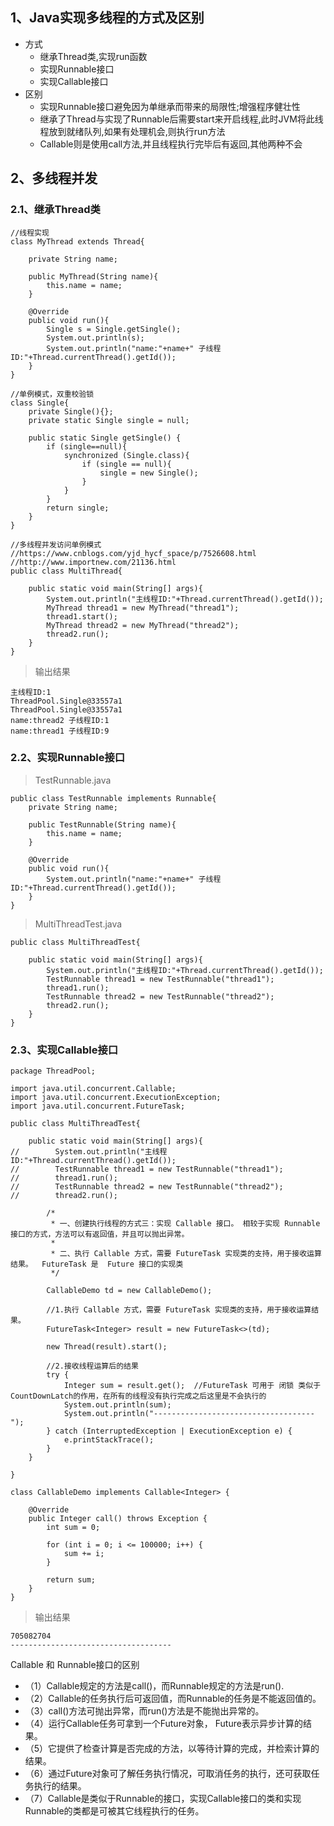 ## 1、Java实现多线程的方式及区别
- 方式
    - 继承Thread类,实现run函数
    - 实现Runnable接口
    - 实现Callable接口
- 区别
    - 实现Runnable接口避免因为单继承而带来的局限性;增强程序健壮性
    - 继承了Thread与实现了Runnable后需要start来开启线程,此时JVM将此线程放到就绪队列,如果有处理机会,则执行run方法
    - Callable则是使用call方法,并且线程执行完毕后有返回,其他两种不会

## 2、多线程并发
### 2.1、继承Thread类
```
//线程实现
class MyThread extends Thread{

    private String name;

    public MyThread(String name){
        this.name = name;
    }

    @Override
    public void run(){
        Single s = Single.getSingle();
        System.out.println(s);
        System.out.println("name:"+name+" 子线程ID:"+Thread.currentThread().getId());
    }
}

//单例模式，双重校验锁
class Single{
    private Single(){};
    private static Single single = null;

    public static Single getSingle() {
        if (single==null){
            synchronized (Single.class){
                if (single == null){
                    single = new Single();
                }
            }
        }
        return single;
    }
}

//多线程并发访问单例模式
//https://www.cnblogs.com/yjd_hycf_space/p/7526608.html
//http://www.importnew.com/21136.html
public class MultiThread{

    public static void main(String[] args){
        System.out.println("主线程ID:"+Thread.currentThread().getId());
        MyThread thread1 = new MyThread("thread1");
        thread1.start();
        MyThread thread2 = new MyThread("thread2");
        thread2.run();
    }
}

```
> 输出结果
```
主线程ID:1
ThreadPool.Single@33557a1
ThreadPool.Single@33557a1
name:thread2 子线程ID:1
name:thread1 子线程ID:9
```

### 2.2、实现Runnable接口

> TestRunnable.java

```
public class TestRunnable implements Runnable{
    private String name;

    public TestRunnable(String name){
        this.name = name;
    }

    @Override
    public void run(){
        System.out.println("name:"+name+" 子线程ID:"+Thread.currentThread().getId());
    }
}
```

> MultiThreadTest.java

```
public class MultiThreadTest{

    public static void main(String[] args){
        System.out.println("主线程ID:"+Thread.currentThread().getId());
        TestRunnable thread1 = new TestRunnable("thread1");
        thread1.run();
        TestRunnable thread2 = new TestRunnable("thread2");
        thread2.run();
    }
}
```


### 2.3、实现Callable接口


```
package ThreadPool;

import java.util.concurrent.Callable;
import java.util.concurrent.ExecutionException;
import java.util.concurrent.FutureTask;

public class MultiThreadTest{

    public static void main(String[] args){
//        System.out.println("主线程ID:"+Thread.currentThread().getId());
//        TestRunnable thread1 = new TestRunnable("thread1");
//        thread1.run();
//        TestRunnable thread2 = new TestRunnable("thread2");
//        thread2.run();

        /*
         * 一、创建执行线程的方式三：实现 Callable 接口。 相较于实现 Runnable 接口的方式，方法可以有返回值，并且可以抛出异常。
         *
         * 二、执行 Callable 方式，需要 FutureTask 实现类的支持，用于接收运算结果。  FutureTask 是  Future 接口的实现类
         */

        CallableDemo td = new CallableDemo();

        //1.执行 Callable 方式，需要 FutureTask 实现类的支持，用于接收运算结果。
        FutureTask<Integer> result = new FutureTask<>(td);

        new Thread(result).start();

        //2.接收线程运算后的结果
        try {
            Integer sum = result.get();  //FutureTask 可用于 闭锁 类似于CountDownLatch的作用，在所有的线程没有执行完成之后这里是不会执行的
            System.out.println(sum);
            System.out.println("------------------------------------");
        } catch (InterruptedException | ExecutionException e) {
            e.printStackTrace();
        }
    }

}

class CallableDemo implements Callable<Integer> {

    @Override
    public Integer call() throws Exception {
        int sum = 0;

        for (int i = 0; i <= 100000; i++) {
            sum += i;
        }

        return sum;
    }
}

```
> 输出结果
```
705082704
------------------------------------
```


Callable 和 Runnable接口的区别

- （1）Callable规定的方法是call()，而Runnable规定的方法是run(). 
- （2）Callable的任务执行后可返回值，而Runnable的任务是不能返回值的。  
- （3）call()方法可抛出异常，而run()方法是不能抛出异常的。 
- （4）运行Callable任务可拿到一个Future对象， Future表示异步计算的结果。 
- （5）它提供了检查计算是否完成的方法，以等待计算的完成，并检索计算的结果。 
- （6）通过Future对象可了解任务执行情况，可取消任务的执行，还可获取任务执行的结果。 
- （7）Callable是类似于Runnable的接口，实现Callable接口的类和实现Runnable的类都是可被其它线程执行的任务。